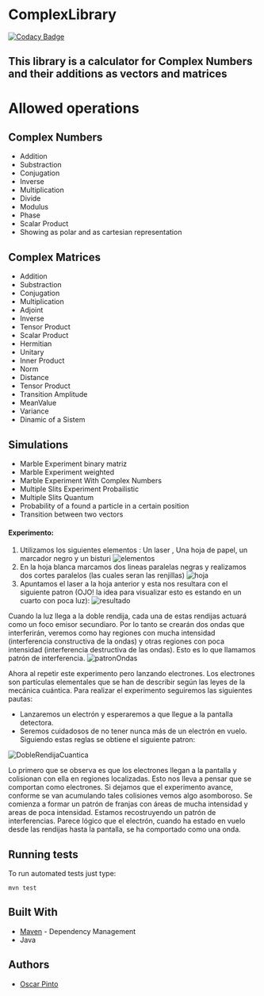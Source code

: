 # ComplexLibrary

[![Codacy Badge](https://api.codacy.com/project/badge/Grade/e57bb410a9e544b5bed5bf26795b9571)](https://app.codacy.com/app/TheBaphomet666/ComplexLibrary?utm_source=github.com&utm_medium=referral&utm_content=TheBaphomet666/ComplexLibrary&utm_campaign=Badge_Grade_Dashboard)

## This library is a calculator for Complex Numbers and their additions as vectors and matrices

# Allowed operations

## Complex Numbers

-  Addition
-  Substraction
-  Conjugation
-  Inverse
-  Multiplication
-  Divide
-  Modulus
-  Phase
-  Scalar Product
-  Showing as polar and as cartesian representation

## Complex Matrices

-  Addition
-  Substraction
-  Conjugation
-  Multiplication
-  Adjoint
-  Inverse
-  Tensor Product
-  Scalar Product
-  Hermitian
-  Unitary
-  Inner Product
-  Norm
-  Distance
-  Tensor Product
-  Transition Amplitude
-  MeanValue
-  Variance
-  Dinamic of a Sistem

## Simulations

-  Marble Experiment binary matriz
-  Marble Experiment weighted
-  Marble Experiment With Complex Numbers
-  Multiple Slits Experiment Probailistic
-  Multiple Slits Quantum
-  Probability of a found a particle in a certain position
-  Transition between two vectors



#### Experimento:
1. Utilizamos los siguientes elementos : Un laser , Una hoja de papel, un marcador negro y un bisturi
![elementos](https://github.com/Martin9958/CalculadoraDeComplejos/blob/master/imagenes/elementos.jpeg)
2. En la hoja blanca marcamos dos lineas paralelas negras y realizamos dos cortes paralelos (las cuales seran las renjillas)
![hoja](https://github.com/Martin9958/CalculadoraDeComplejos/blob/master/imagenes/rendijas.jpeg)
3. Apuntamos el laser a la hoja anterior y esta nos resultara con el siguiente patron (OJO! la idea para visualizar esto es estando en un cuarto con poca luz):
![resultado](https://github.com/Martin9958/CalculadoraDeComplejos/blob/master/imagenes/resultado.jpeg)


Cuando la luz llega a la doble rendija, cada una de estas rendijas actuará como un foco emisor secundiaro. Por lo tanto se crearán dos ondas que interferirán, veremos como hay regiones con mucha intensidad (interferencia constructiva de la ondas) y otras regiones con poca intensidad (interferencia destructiva de las ondas). Esto es lo que llamamos patrón de interferencia.
![patronOndas](https://github.com/Martin9958/CalculadoraDeComplejos/blob/master/imagenes/Double-slit.png)

Ahora al repetir este experimento pero lanzando electrones. Los electrones son partículas elementales que se han de describir según las leyes de la mecánica cuántica. Para realizar el experimento seguiremos las siguientes pautas:
- Lanzaremos un electrón y esperaremos a que llegue a la pantalla detectora.
- Seremos cuidadosos de no tener nunca más de un electrón en vuelo.
Siguiendo estas reglas se obtiene el siguiente patron:

![DobleRendijaCuantica](https://github.com/Martin9958/CalculadoraDeComplejos/blob/master/imagenes/dobleexperiment.jpg)

Lo primero que se observa es que los electrones llegan a la pantalla y colisionan con ella en regiones localizadas. Esto nos lleva a pensar que se comportan como electrones.
Si dejamos que el experimento avance, conforme se van acumulando tales colisiones vemos algo asomboroso. Se comienza a formar un patrón de franjas con áreas de mucha intensidad y areas de poca intensidad. Estamos recostruyendo un patrón de interferencias. Parece lógico que el electrón, cuando ha estado en vuelo desde las rendijas hasta la pantalla, se ha comportado como una onda.


## Running tests
To run automated tests just type:
```
mvn test
```

## Built With

* [Maven](https://maven.apache.org/) - Dependency Management
* Java

## Authors
-  [Oscar Pinto](https://github.com/TheBaphomet666)

